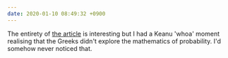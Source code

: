 ```yaml
---
date: 2020-01-10 08:49:32 +0900
---
```

The entirety of [the article](https://www.johnkay.com/2020/01/08/does-god-play-dice/) is interesting but I had a Keanu 'whoa' moment realising that the Greeks didn't explore the mathematics of probability. I'd somehow never noticed that.
